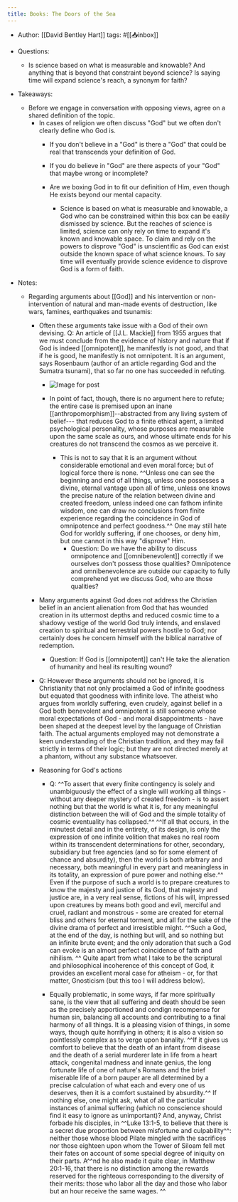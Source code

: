 ```yaml
---
title: Books: The Doors of the Sea
---
```


- Author: [[David Bentley Hart]]
tags: #[[📥inbox]]

- Questions: 
	 - Is science based on what is measurable and knowable? And anything that is beyond that constraint beyond science? Is saying time will expand science's reach, a synonym for faith?

- Takeaways:
	 - Before we engage in conversation with opposing views, agree on a shared definition of the topic. 
		 - In cases of religion we often discuss "God" but we often don't clearly define who God is.
			 - If you don't believe in a "God" is there a "God" that could be real that transcends your definition of God.

			 - If  you do believe in "God" are there aspects of your "God" that maybe wrong or incomplete? 

			 - Are we boxing God in to fit our definition of Him, even though He exists beyond our mental capacity.
				 - Science is based on what is measurable and knowable, a God who can be constrained within this box can be easily dismissed by science. But the reaches of science is limited, science can only rely on time to expand it's known and knowable space. To claim and rely on the powers to disprove "God" is unscientific as God can exist outside the known space of what science knows. To say time will eventually provide science evidence to disprove God is a form of faith.

- Notes:
	 - Regarding arguments about [[God]] and his intervention or non-intervention of natural and man-made events of destruction, like wars, famines, earthquakes and tsunamis:
		 - Often these arguments take issue with a God of their own devising. Q: An article of [[J.L. Mackie]] from 1955 argues that we must conclude from the evidence of history and nature that if God is indeed [[omnipotent]], he manifestly is not good, and that if he is good, he manifestly is not omnipotent. It is an argument, says Rosenbaum (author of an article regarding God and the Sumatra tsunami), that so far no one has succeeded in refuting. 
			 - ![Image for post](https://miro.medium.com/max/993/0*DI4U3XffkuwGRs4Z)

			 - In point of fact, though, there is no argument here to refute; the entire case is premised upon an inane [[anthropomorphism]]--abstracted from any living system of belief--- that reduces God to a finite ethical agent, a limited psychological personality, whose purposes are measurable upon the same scale as ours, and whose ultimate ends for his creatures do not transcend the cosmos as we perceive it. 
				 - This is not to say that it is an argument without considerable emotional and even moral force; but of logical force there is none. ^^Unless one can see the beginning and end of all things, unless one possesses a divine, eternal vantage upon all of time, unless one knows the precise nature of the relation between divine and created freedom, unless indeed one can fathom infinite wisdom, one can draw no conclusions from finite experience regarding the coincidence in  God of omnipotence and perfect goodness.^^ One may still hate God for worldly suffering, if one chooses, or deny him, but one cannot in this way "disprove" Him. 
					 - Question: Do we have the ability to discuss omnipotence and [[omnibenevolent]] correctly if we ourselves don't possess those qualities? Omnipotence and omnibenevolence are outside our capacity to fully comprehend yet we discuss God, who are those qualities?

		 - Many arguments against God does not address the Christian belief in an ancient alienation from God that has wounded creation in its uttermost depths and reduced cosmic time to a shadowy vestige of the world God truly intends, and enslaved creation to spiritual and terrestrial powers hostile to God; nor certainly does he concern himself with the biblical narrative of redemption.
			 - Question: If God is [[omnipotent]] can't He take the alienation of humanity and heal its resulting wound?

		 - Q: However these arguments should not be ignored, it is Christianity that not only proclaimed a God of infinite goodness but equated that goodness with infinite love. The atheist who argues from worldly suffering, even crudely, against belief in a God both benevolent and omnipotent is still someone whose moral expectations of God - and moral disappointments - have been shaped at the deepest level by the language of Christian faith. The actual arguments
employed may not demonstrate a keen understanding of the Christian tradition, and they may fail strictly in terms of their logic; but they are not directed merely at a phantom, without any substance whatsoever.

		 - Reasoning for God's actions 
			 - Q:  ^^To  assert that every finite contingency is solely and  unambiguously the  effect of a  single will working all  things - without any deeper mystery of created freedom - is to assert nothing but that the world is what it is, for any meaningful distinction between the will of God and the simple totality of cosmic eventuality has collapsed.^^ ^^If all that occurs, in the minutest detail and in the entirety, of its design, is only the expression of one infinite volition that makes no real room within its transcendent determinations for other, secondary, subsidiary but free agencies (and so for some element of chance and absurdity), then the world is both arbitrary and necessary, both meaningful in every part and meaningless in its totality, an expression of pure power and nothing else.^^ Even if the purpose of such a world is to prepare creatures to know the majesty and justice of its God, that majesty and justice are, in a very real sense, fictions of his will, impressed upon creatures by means both good and evil, merciful and cruel, radiant and monstrous - some are created for eternal bliss and others for eternal torment, and all for the sake of the divine drama of perfect and irresistible might. ^^Such a God, at the end of the day, is nothing but will, and so nothing but an infinite brute event; and the only adoration that such a God can evoke is an almost perfect coincidence of faith and nihilism. ^^ Quite  apart  from what I take to be the scriptural and philosophical incoherence of this concept of God, it provides an excellent  moral  case  for  atheism  - or,  for  that  matter, Gnosticism (but this too I will address below). 

			 - Equally problematic, in some ways, if far more spiritually sane, is the view that all suffering and death should be seen as the precisely apportioned and condign recompense for human sin, balancing all accounts and contributing to a final harmony of all things. It is a pleasing vision of things, in some ways, though quite horrifying in others; it is also a vision so pointlessly complex as to verge upon banality. ^^If it gives us comfort to believe that the death of an infant from disease and the death of a serial murderer late in life from a heart attack, congenital madness and innate genius, the long fortunate life of one of nature's Romans and the brief miserable life of a born pauper are all determined by a precise calculation of what each and every one of us deserves, then it is a comfort sustained by absurdity.^^  If nothing else, one might ask, what of all the particular instances of animal suffering (which no conscience should find it easy to ignore as unimportant)? And, anyway, Christ forbade his disciples, in ^^Luke 13:1-5, to believe that there is a secret due proportion between misfortune and culpability^^: neither those whose blood Pilate mingled with the sacrifices nor those eighteen upon whom the Tower of Siloam fell met their fates on account of some special degree of iniquity on their parts. A^^nd he also made it quite clear, in Matthew 20:1-16, that there is no distinction among the rewards reserved for the righteous corresponding to the diversity of their merits: those who labor all the day and those who labor but an hour receive the same wages. ^^
